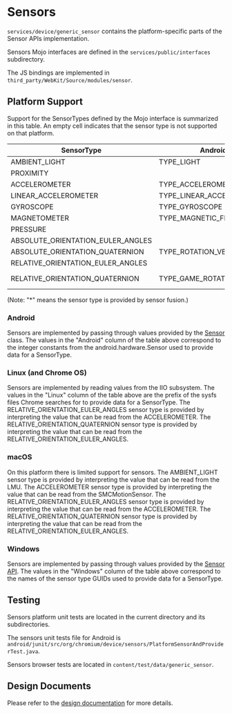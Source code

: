 # Sensors

`services/device/generic_sensor` contains the platform-specific parts of the Sensor APIs
implementation.

Sensors Mojo interfaces are defined in the `services/public/interfaces` subdirectory.

The JS bindings are implemented in `third_party/WebKit/Source/modules/sensor`.


## Platform Support

Support for the SensorTypes defined by the Mojo interface is summarized in this
table. An empty cell indicates that the sensor type is not supported on that
platform.

| SensorType                        | Android                   | Linux                                 | macOS                                 | Windows                                   |
| --------------------------------- | ------------------------- | ------------------------------------- | ------------------------------------- | ----------------------------------------- |
| AMBIENT_LIGHT                     | TYPE_LIGHT                | in_illuminance                        | AppleLMUController                    | SENSOR_TYPE_AMBIENT_LIGHT                 |
| PROXIMITY                         |                           |                                       |                                       |                                           |
| ACCELEROMETER                     | TYPE_ACCELEROMETER        | in_accel                              | SMCMotionSensor                       | SENSOR_TYPE_ACCELEROMETER_3D              |
| LINEAR_ACCELEROMETER              | TYPE_LINEAR_ACCELEROMETER |                                       |                                       |                                           |
| GYROSCOPE                         | TYPE_GYROSCOPE            | in_anglvel                            |                                       | SENSOR_TYPE_GYROMETER_3D                  |
| MAGNETOMETER                      | TYPE_MAGNETIC_FIELD       | in_magn                               |                                       | SENSOR_TYPE_COMPASS_3D                    |
| PRESSURE                          |                           |                                       |                                       |                                           |
| ABSOLUTE_ORIENTATION_EULER_ANGLES |                           |                                       |                                       | SENSOR_TYPE_INCLINOMETER_3D               |
| ABSOLUTE_ORIENTATION_QUATERNION   | TYPE_ROTATION_VECTOR      |                                       |                                       | SENSOR_TYPE_AGGREGATED_DEVICE_ORIENTATION |
| RELATIVE_ORIENTATION_EULER_ANGLES |                           | ACCELEROMETER (*)                     | ACCELEROMETER (*)                     |                                           |
| RELATIVE_ORIENTATION_QUATERNION   | TYPE_GAME_ROTATION_VECTOR | RELATIVE_ORIENTATION_EULER_ANGLES (*) | RELATIVE_ORIENTATION_EULER_ANGLES (*) |                                           |

(Note: "*" means the sensor type is provided by sensor fusion.)

### Android

Sensors are implemented by passing through values provided by the
[Sensor](https://developer.android.com/reference/android/hardware/Sensor.html)
class. The values in the "Android" column of the table above correspond to the
integer constants from the android.hardware.Sensor used to provide data for a
SensorType.

### Linux (and Chrome OS)

Sensors are implemented by reading values from the IIO subsystem. The values in
the "Linux" column of the table above are the prefix of the sysfs files Chrome
searches for to provide data for a SensorType. The
RELATIVE_ORIENTATION_EULER_ANGLES sensor type is provided by interpreting the
value that can be read from the ACCELEROMETER. The
RELATIVE_ORIENTATION_QUATERNION sensor type is provided by interpreting the
value that can be read from the RELATIVE_ORIENTATION_EULER_ANGLES.

### macOS

On this platform there is limited support for sensors. The AMBIENT_LIGHT sensor
type is provided by interpreting the value that can be read from the LMU. The
ACCELEROMETER sensor type is provided by interpreting the value that can be read
from the SMCMotionSensor. The RELATIVE_ORIENTATION_EULER_ANGLES sensor type is
provided by interpreting the value that can be read from the ACCELEROMETER. The
RELATIVE_ORIENTATION_QUATERNION sensor type is provided by interpreting the
value that can be read from the RELATIVE_ORIENTATION_EULER_ANGLES.

### Windows

Sensors are implemented by passing through values provided by the
[Sensor API](https://msdn.microsoft.com/en-us/library/windows/desktop/dd318953(v=vs.85).aspx).
The values in the "Windows" column of the table above correspond to the names of
the sensor type GUIDs used to provide data for a SensorType.

## Testing

Sensors platform unit tests are located in the current directory and its
subdirectories.

The sensors unit tests file for Android is
`android/junit/src/org/chromium/device/sensors/PlatformSensorAndProviderTest.java`.

Sensors browser tests are located in `content/test/data/generic_sensor`.


## Design Documents

Please refer to the [design documentation](https://docs.google.com/document/d/1Ml65ZdW5AgIsZTszk4mD_ohr40pcrdVFOIf0ZtWxDv0)
for more details.
